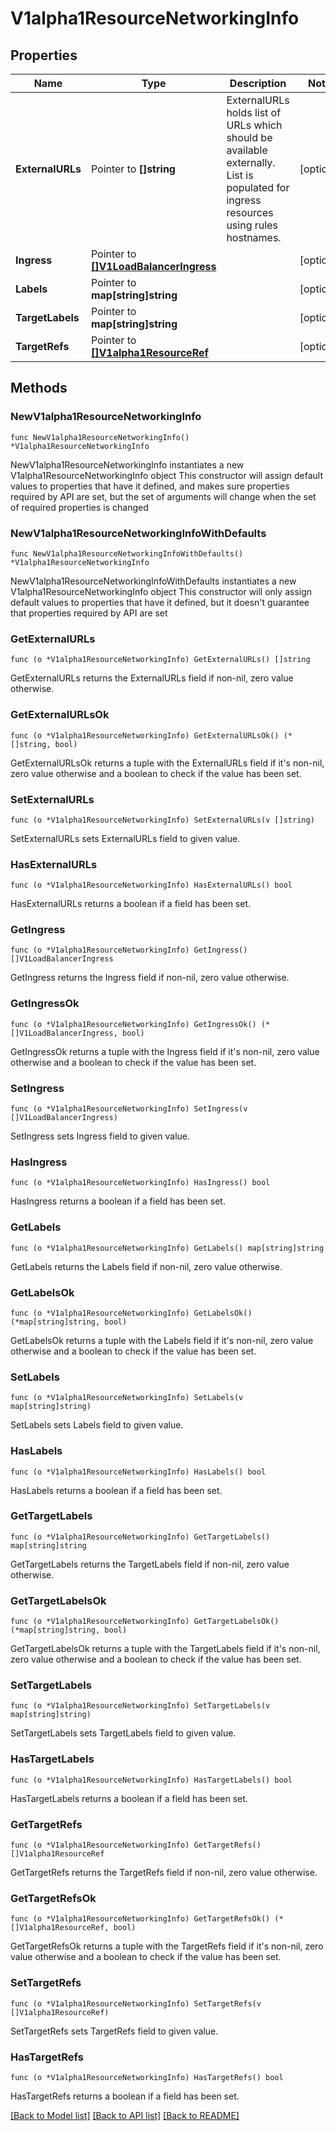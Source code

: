 # V1alpha1ResourceNetworkingInfo

## Properties

Name | Type | Description | Notes
------------ | ------------- | ------------- | -------------
**ExternalURLs** | Pointer to **[]string** | ExternalURLs holds list of URLs which should be available externally. List is populated for ingress resources using rules hostnames. | [optional] 
**Ingress** | Pointer to [**[]V1LoadBalancerIngress**](V1LoadBalancerIngress.md) |  | [optional] 
**Labels** | Pointer to **map[string]string** |  | [optional] 
**TargetLabels** | Pointer to **map[string]string** |  | [optional] 
**TargetRefs** | Pointer to [**[]V1alpha1ResourceRef**](V1alpha1ResourceRef.md) |  | [optional] 

## Methods

### NewV1alpha1ResourceNetworkingInfo

`func NewV1alpha1ResourceNetworkingInfo() *V1alpha1ResourceNetworkingInfo`

NewV1alpha1ResourceNetworkingInfo instantiates a new V1alpha1ResourceNetworkingInfo object
This constructor will assign default values to properties that have it defined,
and makes sure properties required by API are set, but the set of arguments
will change when the set of required properties is changed

### NewV1alpha1ResourceNetworkingInfoWithDefaults

`func NewV1alpha1ResourceNetworkingInfoWithDefaults() *V1alpha1ResourceNetworkingInfo`

NewV1alpha1ResourceNetworkingInfoWithDefaults instantiates a new V1alpha1ResourceNetworkingInfo object
This constructor will only assign default values to properties that have it defined,
but it doesn't guarantee that properties required by API are set

### GetExternalURLs

`func (o *V1alpha1ResourceNetworkingInfo) GetExternalURLs() []string`

GetExternalURLs returns the ExternalURLs field if non-nil, zero value otherwise.

### GetExternalURLsOk

`func (o *V1alpha1ResourceNetworkingInfo) GetExternalURLsOk() (*[]string, bool)`

GetExternalURLsOk returns a tuple with the ExternalURLs field if it's non-nil, zero value otherwise
and a boolean to check if the value has been set.

### SetExternalURLs

`func (o *V1alpha1ResourceNetworkingInfo) SetExternalURLs(v []string)`

SetExternalURLs sets ExternalURLs field to given value.

### HasExternalURLs

`func (o *V1alpha1ResourceNetworkingInfo) HasExternalURLs() bool`

HasExternalURLs returns a boolean if a field has been set.

### GetIngress

`func (o *V1alpha1ResourceNetworkingInfo) GetIngress() []V1LoadBalancerIngress`

GetIngress returns the Ingress field if non-nil, zero value otherwise.

### GetIngressOk

`func (o *V1alpha1ResourceNetworkingInfo) GetIngressOk() (*[]V1LoadBalancerIngress, bool)`

GetIngressOk returns a tuple with the Ingress field if it's non-nil, zero value otherwise
and a boolean to check if the value has been set.

### SetIngress

`func (o *V1alpha1ResourceNetworkingInfo) SetIngress(v []V1LoadBalancerIngress)`

SetIngress sets Ingress field to given value.

### HasIngress

`func (o *V1alpha1ResourceNetworkingInfo) HasIngress() bool`

HasIngress returns a boolean if a field has been set.

### GetLabels

`func (o *V1alpha1ResourceNetworkingInfo) GetLabels() map[string]string`

GetLabels returns the Labels field if non-nil, zero value otherwise.

### GetLabelsOk

`func (o *V1alpha1ResourceNetworkingInfo) GetLabelsOk() (*map[string]string, bool)`

GetLabelsOk returns a tuple with the Labels field if it's non-nil, zero value otherwise
and a boolean to check if the value has been set.

### SetLabels

`func (o *V1alpha1ResourceNetworkingInfo) SetLabels(v map[string]string)`

SetLabels sets Labels field to given value.

### HasLabels

`func (o *V1alpha1ResourceNetworkingInfo) HasLabels() bool`

HasLabels returns a boolean if a field has been set.

### GetTargetLabels

`func (o *V1alpha1ResourceNetworkingInfo) GetTargetLabels() map[string]string`

GetTargetLabels returns the TargetLabels field if non-nil, zero value otherwise.

### GetTargetLabelsOk

`func (o *V1alpha1ResourceNetworkingInfo) GetTargetLabelsOk() (*map[string]string, bool)`

GetTargetLabelsOk returns a tuple with the TargetLabels field if it's non-nil, zero value otherwise
and a boolean to check if the value has been set.

### SetTargetLabels

`func (o *V1alpha1ResourceNetworkingInfo) SetTargetLabels(v map[string]string)`

SetTargetLabels sets TargetLabels field to given value.

### HasTargetLabels

`func (o *V1alpha1ResourceNetworkingInfo) HasTargetLabels() bool`

HasTargetLabels returns a boolean if a field has been set.

### GetTargetRefs

`func (o *V1alpha1ResourceNetworkingInfo) GetTargetRefs() []V1alpha1ResourceRef`

GetTargetRefs returns the TargetRefs field if non-nil, zero value otherwise.

### GetTargetRefsOk

`func (o *V1alpha1ResourceNetworkingInfo) GetTargetRefsOk() (*[]V1alpha1ResourceRef, bool)`

GetTargetRefsOk returns a tuple with the TargetRefs field if it's non-nil, zero value otherwise
and a boolean to check if the value has been set.

### SetTargetRefs

`func (o *V1alpha1ResourceNetworkingInfo) SetTargetRefs(v []V1alpha1ResourceRef)`

SetTargetRefs sets TargetRefs field to given value.

### HasTargetRefs

`func (o *V1alpha1ResourceNetworkingInfo) HasTargetRefs() bool`

HasTargetRefs returns a boolean if a field has been set.


[[Back to Model list]](../README.md#documentation-for-models) [[Back to API list]](../README.md#documentation-for-api-endpoints) [[Back to README]](../README.md)


